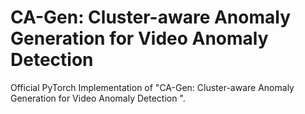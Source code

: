 # CA-Gen: Cluster-aware Anomaly Generation for Video Anomaly Detection
Official PyTorch Implementation of "CA-Gen: Cluster-aware Anomaly Generation for Video Anomaly Detection ".
